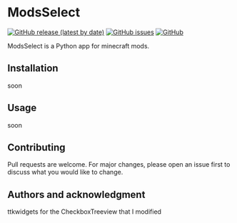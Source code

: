 # ModsSelect
[![GitHub release (latest by date)](https://img.shields.io/github/v/release/RenardElectric/ModsSelect)](https://github.com/RenardElectric/ModsSelect/releases/latest)
[![GitHub issues](https://img.shields.io/github/issues/RenardElectric/ModsSelect?color=yellow)](https://github.com/RenardElectric/ModsSelect/issues)
[![GitHub](https://img.shields.io/github/license/RenardElectric/ModsSelect)](https://github.com/RenardElectric/ModsSelect/blob/master/LICENSE.md)


ModsSelect is a Python app for minecraft mods.

## Installation
soon

## Usage
soon

## Contributing

Pull requests are welcome. For major changes, please open an issue first
to discuss what you would like to change.

## Authors and acknowledgment
ttkwidgets for the CheckboxTreeview that I modified
